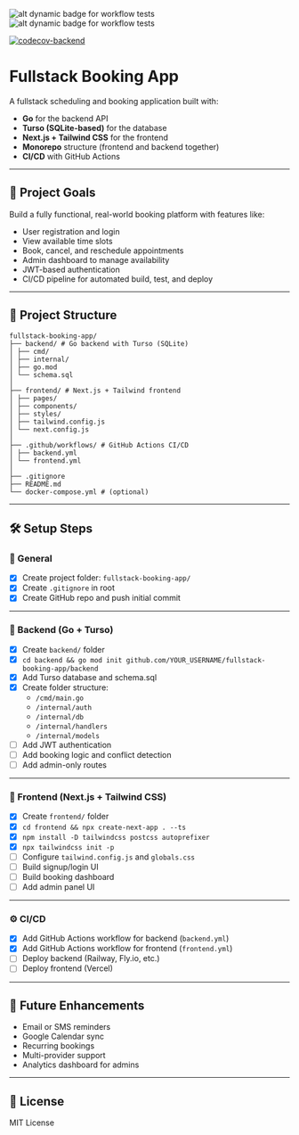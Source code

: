 ![alt dynamic badge for workflow tests](https://github.com/WarrenPaschetto/fullstack-booking-app/actions/workflows/backend.yml/badge.svg?branch=main)
![alt dynamic badge for workflow tests](https://github.com/WarrenPaschetto/fullstack-booking-app/actions/workflows/frontend.yml/badge.svg?branch=main)

[![codecov-backend](https://codecov.io/gh/WarrenPaschetto/fullstack-booking-app/branch/main/graph/badge.svg?flag=backend)](https://codecov.io/gh/WarrenPaschetto/fullstack-booking-app)



# Fullstack Booking App

A fullstack scheduling and booking application built with:

- **Go** for the backend API
- **Turso (SQLite-based)** for the database
- **Next.js + Tailwind CSS** for the frontend
- **Monorepo** structure (frontend and backend together)
- **CI/CD** with GitHub Actions

---

## 🧠 Project Goals

Build a fully functional, real-world booking platform with features like:

- User registration and login
- View available time slots
- Book, cancel, and reschedule appointments
- Admin dashboard to manage availability
- JWT-based authentication
- CI/CD pipeline for automated build, test, and deploy

---

## 📁 Project Structure

```
fullstack-booking-app/
├── backend/ # Go backend with Turso (SQLite)
│ ├── cmd/
│ ├── internal/
│ ├── go.mod
│ └── schema.sql
│
├── frontend/ # Next.js + Tailwind frontend
│ ├── pages/
│ ├── components/
│ ├── styles/
│ ├── tailwind.config.js
│ └── next.config.js
│
├── .github/workflows/ # GitHub Actions CI/CD
│ ├── backend.yml
│ └── frontend.yml
│
├── .gitignore
├── README.md
└── docker-compose.yml # (optional)
```

---

## 🛠️ Setup Steps

### 🔁 General

- [x] Create project folder: `fullstack-booking-app/`
- [x] Create `.gitignore` in root
- [x] Create GitHub repo and push initial commit

---

### 🧱 Backend (Go + Turso)

- [x] Create `backend/` folder
- [x] `cd backend && go mod init github.com/YOUR_USERNAME/fullstack-booking-app/backend`
- [x] Add Turso database and schema.sql
- [x] Create folder structure:
  - `/cmd/main.go`
  - `/internal/auth`
  - `/internal/db`
  - `/internal/handlers`
  - `/internal/models`
- [ ] Add JWT authentication
- [ ] Add booking logic and conflict detection
- [ ] Add admin-only routes

---

### 💅 Frontend (Next.js + Tailwind CSS)

- [x] Create `frontend/` folder
- [x] `cd frontend && npx create-next-app . --ts`
- [x] `npm install -D tailwindcss postcss autoprefixer`
- [x] `npx tailwindcss init -p`
- [ ] Configure `tailwind.config.js` and `globals.css`
- [ ] Build signup/login UI
- [ ] Build booking dashboard
- [ ] Add admin panel UI

---

### ⚙️ CI/CD

- [x] Add GitHub Actions workflow for backend (`backend.yml`)
- [x] Add GitHub Actions workflow for frontend (`frontend.yml`)
- [ ] Deploy backend (Railway, Fly.io, etc.)
- [ ] Deploy frontend (Vercel)

---

## 🚀 Future Enhancements

- Email or SMS reminders
- Google Calendar sync
- Recurring bookings
- Multi-provider support
- Analytics dashboard for admins

---

## 📜 License

MIT License
